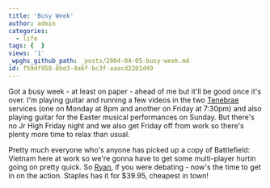 ```yaml
---
title: 'Busy Week'
author: admin
categories:
  - life
tags: {  }
views: '1'
_wpghs_github_path: _posts/2004-04-05-busy-week.md
id: f59df958-8be3-4a6f-bc3f-aaacd2201d49
---
```

<p>Got a busy week - at least on paper - ahead of me but it'll be good once it's over.  I'm playing guitar and running a few videos in the two <a href="http://www.wethefc.com/tenebrae.html">Tenebrae</a> services (one on Monday at 8pm and another on Friday at 7:30pm) and also playing guitar for the Easter musical performances on Sunday.  But there's no Jr High Friday night and we also get Friday off from work so there's plenty more time to relax than usual.</p>
<p>Pretty much everyone who's anyone has picked up a copy of Battlefield: Vietnam here at work so we're gonna have to get some multi-player hurtin going on pretty quick.  So <a href="http://www.brainfuelmedia.com/postscript">Ryan</a>, if you were debating - now's the time to get in on the action.  Staples has it for $39.95, cheapest in town!</p>
